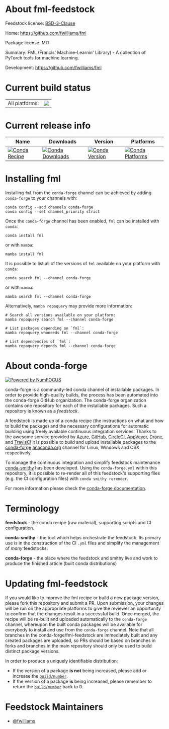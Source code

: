About fml-feedstock
===================

Feedstock license: [BSD-3-Clause](https://github.com/conda-forge/fml-feedstock/blob/main/LICENSE.txt)

Home: https://github.com/fwilliams/fml

Package license: MIT

Summary: FML (Francis' Machine-Learnin' Library) - A collection of PyTorch tools for machine learning.

Development: https://github.com/fwilliams/fml

Current build status
====================


<table><tr><td>All platforms:</td>
    <td>
      <a href="https://dev.azure.com/conda-forge/feedstock-builds/_build/latest?definitionId=6424&branchName=main">
        <img src="https://dev.azure.com/conda-forge/feedstock-builds/_apis/build/status/fml-feedstock?branchName=main">
      </a>
    </td>
  </tr>
</table>

Current release info
====================

| Name | Downloads | Version | Platforms |
| --- | --- | --- | --- |
| [![Conda Recipe](https://img.shields.io/badge/recipe-fml-green.svg)](https://anaconda.org/conda-forge/fml) | [![Conda Downloads](https://img.shields.io/conda/dn/conda-forge/fml.svg)](https://anaconda.org/conda-forge/fml) | [![Conda Version](https://img.shields.io/conda/vn/conda-forge/fml.svg)](https://anaconda.org/conda-forge/fml) | [![Conda Platforms](https://img.shields.io/conda/pn/conda-forge/fml.svg)](https://anaconda.org/conda-forge/fml) |

Installing fml
==============

Installing `fml` from the `conda-forge` channel can be achieved by adding `conda-forge` to your channels with:

```
conda config --add channels conda-forge
conda config --set channel_priority strict
```

Once the `conda-forge` channel has been enabled, `fml` can be installed with `conda`:

```
conda install fml
```

or with `mamba`:

```
mamba install fml
```

It is possible to list all of the versions of `fml` available on your platform with `conda`:

```
conda search fml --channel conda-forge
```

or with `mamba`:

```
mamba search fml --channel conda-forge
```

Alternatively, `mamba repoquery` may provide more information:

```
# Search all versions available on your platform:
mamba repoquery search fml --channel conda-forge

# List packages depending on `fml`:
mamba repoquery whoneeds fml --channel conda-forge

# List dependencies of `fml`:
mamba repoquery depends fml --channel conda-forge
```


About conda-forge
=================

[![Powered by
NumFOCUS](https://img.shields.io/badge/powered%20by-NumFOCUS-orange.svg?style=flat&colorA=E1523D&colorB=007D8A)](https://numfocus.org)

conda-forge is a community-led conda channel of installable packages.
In order to provide high-quality builds, the process has been automated into the
conda-forge GitHub organization. The conda-forge organization contains one repository
for each of the installable packages. Such a repository is known as a *feedstock*.

A feedstock is made up of a conda recipe (the instructions on what and how to build
the package) and the necessary configurations for automatic building using freely
available continuous integration services. Thanks to the awesome service provided by
[Azure](https://azure.microsoft.com/en-us/services/devops/), [GitHub](https://github.com/),
[CircleCI](https://circleci.com/), [AppVeyor](https://www.appveyor.com/),
[Drone](https://cloud.drone.io/welcome), and [TravisCI](https://travis-ci.com/)
it is possible to build and upload installable packages to the
[conda-forge](https://anaconda.org/conda-forge) [anaconda.org](https://anaconda.org/)
channel for Linux, Windows and OSX respectively.

To manage the continuous integration and simplify feedstock maintenance
[conda-smithy](https://github.com/conda-forge/conda-smithy) has been developed.
Using the ``conda-forge.yml`` within this repository, it is possible to re-render all of
this feedstock's supporting files (e.g. the CI configuration files) with ``conda smithy rerender``.

For more information please check the [conda-forge documentation](https://conda-forge.org/docs/).

Terminology
===========

**feedstock** - the conda recipe (raw material), supporting scripts and CI configuration.

**conda-smithy** - the tool which helps orchestrate the feedstock.
                   Its primary use is in the construction of the CI ``.yml`` files
                   and simplify the management of *many* feedstocks.

**conda-forge** - the place where the feedstock and smithy live and work to
                  produce the finished article (built conda distributions)


Updating fml-feedstock
======================

If you would like to improve the fml recipe or build a new
package version, please fork this repository and submit a PR. Upon submission,
your changes will be run on the appropriate platforms to give the reviewer an
opportunity to confirm that the changes result in a successful build. Once
merged, the recipe will be re-built and uploaded automatically to the
`conda-forge` channel, whereupon the built conda packages will be available for
everybody to install and use from the `conda-forge` channel.
Note that all branches in the conda-forge/fml-feedstock are
immediately built and any created packages are uploaded, so PRs should be based
on branches in forks and branches in the main repository should only be used to
build distinct package versions.

In order to produce a uniquely identifiable distribution:
 * If the version of a package **is not** being increased, please add or increase
   the [``build/number``](https://docs.conda.io/projects/conda-build/en/latest/resources/define-metadata.html#build-number-and-string).
 * If the version of a package **is** being increased, please remember to return
   the [``build/number``](https://docs.conda.io/projects/conda-build/en/latest/resources/define-metadata.html#build-number-and-string)
   back to 0.

Feedstock Maintainers
=====================

* [@fwilliams](https://github.com/fwilliams/)

